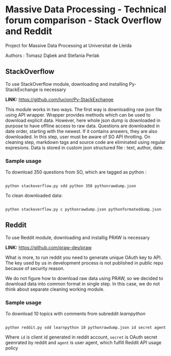 # Massive Data Processing - Technical forum comparison - Stack Overflow and Reddit
Project for Massive Data Processing at Universitat de Lleida 


Authors : Tomasz Dąbek and Stefania Perlak
## StackOverflow
To use StackOverflow module, downloading and installing Py-StackExchange is necessary 

**LINK:** https://github.com/lucjon/Py-StackExchange

This module works in two ways. The first way is downloading raw json file using API wrapper. Wrapper provides methods which can be used to download explicit data. However, here whole json dump is downloaded in purpose to have offline access to raw data. Questions are downloaded in date order, starting with the newest. If it contains answers, they are also downloaded. In this step, user must be aware of SO API throtling. On cleaning step, markdown tags and source code are eliminated using regular expresions. Data is stored in custom json structured file : text, author, date. 

### Sample usage
To download 350 questions from SO, which are tagged as python :


<code>
python stackoverflow.py sdd python 350 pythonrawdump.json 
</code>



To clean downloaded data:


<code>
python stackoverflow.py c pythonrawdump.json pythonformateddump.json
</code>


## Reddit
To use Reddit module, downloading and installig PRAW is necessary

**LINK:** https://github.com/praw-dev/praw

What is more, to run reddit you need to generate unique OAuth key to API. The key used by us in development process is not published in public repo because of security reason.

We do not figure how to download raw data using PRAW, so we decided to download data into common format in single step. In this case, we do not think about separate cleaning working module. 

### Sample usage 

To download 10 topics with comments from subreddit *learnpython*

<code>
python reddit.py sdd learnpython 10 pythonrawdump.json id secret agent
</code>

Where <code>id</code> is client id generated in reddit account, <code>secret</code> is OAuth secret geenrated by reddit and <code>agent</code> is user agent, which fulfill Reddit API usage policy 


